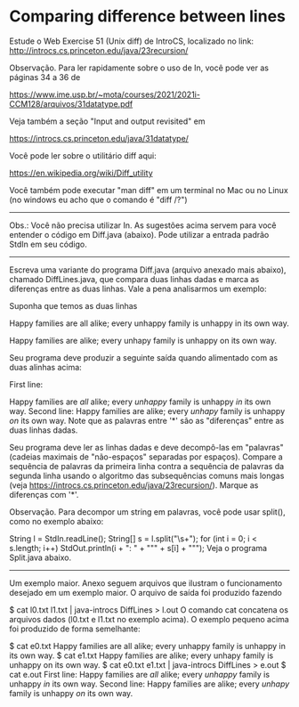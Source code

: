 # Comparing difference between lines

Estude o Web Exercise 51 (Unix diff) de IntroCS, localizado no link:
http://introcs.cs.princeton.edu/java/23recursion/

Observação. Para ler rapidamente sobre o uso de In, você pode ver as páginas 34 a 36 de

https://www.ime.usp.br/~mota/courses/2021/2021i-CCM128/arquivos/31datatype.pdf

Veja também a seção "Input and output revisited" em

https://introcs.cs.princeton.edu/java/31datatype/

Você pode ler sobre o utilitário diff aqui:

https://en.wikipedia.org/wiki/Diff_utility

Você também pode executar "man diff" em um terminal no Mac ou no Linux (no windows eu acho que o comando é "diff /?")


--------------------------------------------------------------

Obs.: Você não precisa utilizar In. As sugestões acima servem para você entender o código em Diff.java (abaixo).
Pode utilizar a entrada padrão StdIn em seu código.

--------------------------------------------------------------

Escreva uma variante do programa Diff.java (arquivo anexado mais abaixo), chamado DiffLines.java, que compara duas linhas dadas e marca as diferenças entre as duas linhas. Vale a pena analisarmos um exemplo:

Suponha que temos as duas linhas

Happy families are all alike; every unhappy family is unhappy in its own way. 

Happy families are alike; every unhapy family is unhappy on its own way.

Seu programa deve produzir a seguinte saída quando alimentado com as duas alinhas acima:

First line:

Happy families are *all* alike; every *unhappy* family is unhappy *in* its own way.
Second line:
Happy families are alike; every *unhapy* family is unhappy *on* its own way.
Note que as palavras entre '*' são as "diferenças" entre as duas linhas dadas.

Seu programa deve ler as linhas dadas e deve decompô-las em "palavras" (cadeias maximais de "não-espaços" separadas por espaços). Compare a sequência de palavras da primeira linha contra a sequência de palavras da segunda linha usando o algoritmo das subsequências comuns mais longas (veja https://introcs.cs.princeton.edu/java/23recursion/). Marque as diferenças com '*'.

Observação. Para decompor um string em palavras, você pode usar split(), como no exemplo abaixo:

String l = StdIn.readLine();
String[] s = l.split("\\s+");
for (int i = 0; i < s.length; i++)
  StdOut.println(i + ": " + "\"" + s[i] + "\"");
Veja o programa Split.java abaixo.

------------------------------------------------------------------

Um exemplo maior. Anexo seguem arquivos que ilustram o funcionamento desejado em um exemplo maior. O arquivo de saída foi produzido fazendo

$ cat l0.txt l1.txt | java-introcs DiffLines > l.out
O comando cat concatena os arquivos dados (l0.txt e l1.txt no exemplo acima). O exemplo pequeno acima foi produzido de forma semelhante:

$ cat e0.txt
Happy families are all alike; every unhappy family is unhappy in its own way.
$ cat e1.txt
Happy families are alike; every unhapy family is unhappy on its own way.
$ cat e0.txt e1.txt | java-introcs DiffLines > e.out
$ cat e.out
First line:
Happy families are *all* alike; every *unhappy* family is unhappy *in* its own way.
Second line:
Happy families are alike; every *unhapy* family is unhappy *on* its own way.
